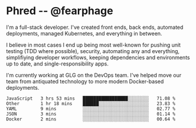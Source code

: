 # Phred -- @fearphage

I'm a full-stack developer. I've created front ends, back ends, automated deployments, managed
Kubernetes, and everything in between.

I believe in most cases I end up being most well-known for pushing unit testing (TDD where possible),
security, automating any and everything, simplifiying developer workflows, keeping dependencies and
environments up to date, and single-responsibility apps.

I'm currently working at GLG on the DevOps team. I've helped move our team from antiquated
technology to more modern Docker-based deployments.

<!--START_SECTION:waka-->
```text
JavaScript   3 hrs 53 mins   █████████████████░░░░░░░░   71.08 % 
Other        1 hr 18 mins    ██████░░░░░░░░░░░░░░░░░░░   23.83 % 
YAML         9 mins          ░░░░░░░░░░░░░░░░░░░░░░░░░   02.77 % 
JSON         3 mins          ░░░░░░░░░░░░░░░░░░░░░░░░░   01.14 % 
Docker       2 mins          ░░░░░░░░░░░░░░░░░░░░░░░░░   00.64 %
```
<!--END_SECTION:waka-->

